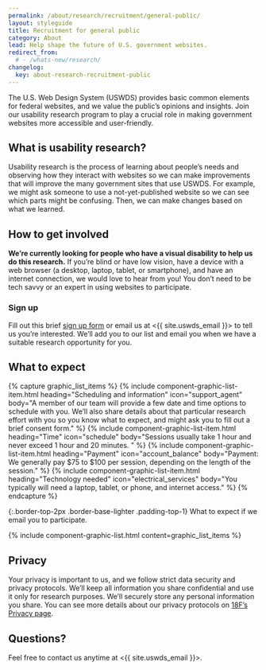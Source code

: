 ```yaml
---
permalink: /about/research/recruitment/general-public/
layout: styleguide
title: Recruitment for general public
category: About
lead: Help shape the future of U.S. government websites.
redirect_from:
  # - /whats-new/research/
changelog:
  key: about-research-recruitment-public
---
```


The U.S. Web Design System (USWDS) provides basic common elements for federal websites, and we value the public’s opinions and insights. Join our usability research program to play a crucial role in making government websites more accessible and user-friendly.


## What is usability research?

Usability research is the process of learning about people’s needs and observing how they interact with websites so we can make improvements that will improve the many government sites that use USWDS. For example, we might ask someone to use a not-yet-published website so we can see which parts might be confusing. Then, we can make changes based on what we learned.

## How to get involved

**We’re currently looking for people who have a visual disability to help us do this research.** If you’re blind or have low vision, have a device with a web browser (a desktop, laptop, tablet, or smartphone), and have an internet connection, we would love to hear from you! You don’t need to be tech savvy or an expert in using websites to participate.

### Sign up

Fill out this brief [sign up form](https://touchpoints.app.cloud.gov/touchpoints/b0c4b589/submit) or email us at <{{ site.uswds_email }}> to tell us you’re interested. We’ll add you to our list and email you when we have a suitable research opportunity for you.

## What to expect

<!-- @TODO: Evaluate use of frontmatter for USA Graphic List. -->
{% capture graphic_list_items %}
  {% include
    component-graphic-list-item.html
    heading="Scheduling and information"
    icon="support_agent"
    body="A member of our team will provide a few date and time options to schedule with you. We’ll also share details about that particular research effort with you so you know what to expect, and might ask you to fill out a brief consent form."
  %}
  {% include
    component-graphic-list-item.html
    heading="Time"
    icon="schedule"
    body="Sessions usually take 1 hour and never exceed 1 hour and 20 minutes. "
  %}
  {% include
    component-graphic-list-item.html
    heading="Payment"
    icon="account_balance"
    body="Payment: We generally pay $75 to $100 per session, depending on the length of the session."
  %}
  {% include
    component-graphic-list-item.html
    heading="Technology needed"
    icon="electrical_services"
    body="You typically will need a laptop, tablet, or phone, and internet access."
  %}
{% endcapture %}

{:.border-top-2px .border-base-lighter .padding-top-1}
What to expect if we email you to participate.

{% include component-graphic-list.html content=graphic_list_items %}

## Privacy

Your privacy is important to us, and we follow strict data security and privacy protocols. We’ll keep all information you share confidential and use it only for research purposes. We’ll securely store any personal information you share. You can see more details about our privacy protocols on [18F’s Privacy page]().

## Questions?

Feel free to contact us anytime at <{{ site.uswds_email }}>.

